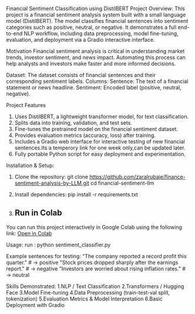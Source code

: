 Financial Sentiment Classification using DistilBERT
Project Overview:
This project is a financial sentiment analysis system built with a small language model (DistilBERT). The model classifies financial sentences into sentiment categories such as positive, neutral, or negative. It demonstrates a full end-to-end NLP workflow, including data preprocessing, model fine-tuning, evaluation, and deployment via a Gradio interactive interface.

Motivation
Financial sentiment analysis is critical in understanding market trends, investor sentiment, and news impact. Automating this process can help analysts and investors make faster and more informed decisions.

Dataset:
The dataset consists of financial sentences and their corresponding sentiment labels.
Columns:
Sentence: The text of a financial statement or news headline.
Sentiment: Encoded label (positive, neutral, negative).

Project Features
1. Uses DistilBERT, a lightweight transformer model, for text classification.
2. Splits data into training, validation, and test sets.
3. Fine-tunes the pretrained model on the financial sentiment dataset.
4. Provides evaluation metrics (accuracy, loss) after training.
5. Includes a Gradio web interface for interactive testing of new financial sentences.Its a temperory link for one week only,can be updated later.
6. Fully portable Python script for easy deployment and experimentation.

Installation & Setup:
1. Clone the repository:
git clone https://github.com/zaralrubaie/finance-sentiment-analysis-by-LLM.git
cd financial-sentiment-llm

2. Install dependencies:
pip install -r requirements.txt

3. ## Run in Colab
You can run this project interactively in Google Colab using the following link:
[Open in Colab](https://colab.research.google.com/drive/1SzY3pNrJ6Myvv5Rih1ZKdULVfveG26C0)

Usage:
run : python sentiment_classifier.py

Example sentences for testing:
"The company reported a record profit this quarter."  # → positive
"Stock prices dropped sharply after the earnings report."  # → negative
"Investors are worried about rising inflation rates."  # → neutral

Skills Demonstrated:
1.NLP / Text Classification
2.Transformers / Hugging Face
3.Model Fine-tuning
4.Data Preprocessing (train-test-val split, tokenization)
5.Evaluation Metrics & Model Interpretation
6.Basic Deployment with Gradio
